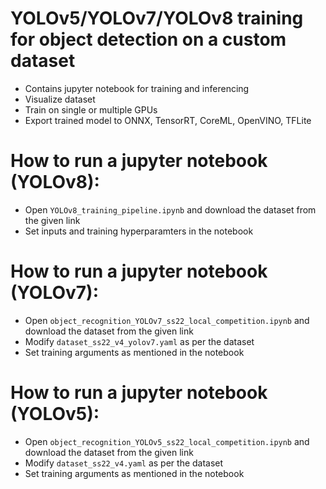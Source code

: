 # YOLOv5/YOLOv7/YOLOv8 training for object detection on a custom dataset

- Contains jupyter notebook for training and inferencing
- Visualize dataset
- Train on single or multiple GPUs
- Export trained model to ONNX, TensorRT, CoreML, OpenVINO, TFLite

# How to run a jupyter notebook (YOLOv8):

- Open `YOLOv8_training_pipeline.ipynb` and download the dataset from the given link
- Set inputs and training hyperparamters in the notebook

# How to run a jupyter notebook (YOLOv7):

- Open `object_recognition_YOLOv7_ss22_local_competition.ipynb` and download the dataset from the given link
- Modify `dataset_ss22_v4_yolov7.yaml` as per the dataset
- Set training arguments as mentioned in the notebook

# How to run a jupyter notebook (YOLOv5):

- Open `object_recognition_YOLOv5_ss22_local_competition.ipynb` and download the dataset from the given link
- Modify `dataset_ss22_v4.yaml` as per the dataset
- Set training arguments as mentioned in the notebook

